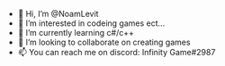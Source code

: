 - 👋 Hi, I’m @NoamLevit
- 👀 I’m interested in codeing games ect...
- 🌱 I’m currently learning c#/c++
- 💞️ I’m looking to collaborate on creating games
- 📫 You can reach me on discord: Infinity Game#2987

<!---
NoamLevit/NoamLevit is a ✨ special ✨ repository because its `README.md` (this file) appears on your GitHub profile.
You can click the Preview link to take a look at your changes.
--->
